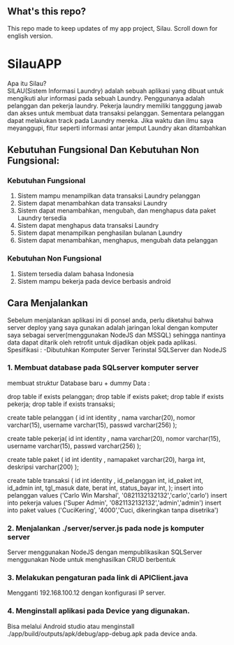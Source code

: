 ## What's this repo?
This repo made to keep updates of my app project, Silau.
Scroll down for english version.

# SilauAPP
Apa itu Silau?\
SILAU(Sistem Informasi Laundry) adalah sebuah aplikasi yang dibuat untuk mengikuti alur informasi pada sebuah Laundry. Penggunanya adalah pelanggan dan pekerja laundry. Pekerja laundry memiliki tangggung jawab dan akses untuk membuat data transaksi pelanggan. Sementara pelanggan dapat melakukan track pada Laundry mereka. Jika waktu dan ilmu saya meyanggupi, fitur seperti informasi antar jemput Laundry akan ditambahkan

## Kebutuhan Fungsional Dan Kebutuhan Non Fungsional:
### Kebutuhan Fungsional 
1. Sistem mampu menampilkan data transaksi Laundry pelanggan
2. Sistem dapat menambahkan data transaksi Laundry
3. Sistem dapat menambahkan, mengubah, dan menghapus data paket Laundry tersedia
4. Sistem dapat menghapus data transaksi Laundry
5. Sistem dapat menampilkan penghasilan bulanan Laundry
6. Sistem dapat menambahkan, menghapus, mengubah data pelanggan

### Kebutuhan Non Fungsional
1. Sistem tersedia dalam bahasa Indonesia
2. Sistem mampu bekerja pada device berbasis android

## Cara Menjalankan
Sebelum menjalankan aplikasi ini di ponsel anda, perlu diketahui bahwa server deploy yang saya gunakan
adalah jaringan lokal dengan komputer saya sebagai server(menggunakan NodeJS dan MSSQL) sehingga nantinya
data dapat ditarik oleh retrofit untuk dijadikan objek pada aplikasi.
Spesifikasi :
-Dibutuhkan Komputer Server Terinstal SQLServer dan NodeJS
### 1. Membuat database pada SQLserver komputer server
membuat struktur Database baru + dummy Data :<br/>

drop table if exists pelanggan;
drop table if exists paket;
drop table if exists pekerja;
drop table if exists transaksi;

create table pelanggan (
	id int identity ,
	nama varchar(20),
	nomor varchar(15),
	username varchar(15),
	passwd varchar(256)
	);

create table pekerja(
	id int identity ,
	nama varchar(20),
	nomor varchar(15),
	username varchar(15),
	passwd varchar(256)
	);

create table paket (
	id int identity ,
	namapaket varchar(20),
	harga int,
    deskripsi varchar(200)
	);

create table transaksi (
	id int identity ,
	id_pelanggan int,
	id_paket int,
	id_admin int,
	tgl_masuk date,
	berat int,
	status_bayar int,
);
insert into pelanggan values ('Carlo Win Marshal', '0821132132132','carlo','carlo')
insert into pekerja values ('Super Admin', '0821132132132','admin','admin')
insert into paket values ('CuciKering', '4000','Cuci, dikeringkan tanpa disetrika')

### 2. Menjalankan ./server/server.js pada node js komputer server
Server menggunakan NodeJS dengan mempublikasikan SQLServer menggunakan Node untuk menghasilkan CRUD berbentuk 

### 3. Melakukan pengaturan pada link di APIClient.java
Mengganti 192.168.100.12 dengan konfigurasi IP server.

### 4. Menginstall aplikasi pada Device yang digunakan.
Bisa melalui Android studio atau menginstall ./app/build/outputs/apk/debug/app-debug.apk pada device anda.
